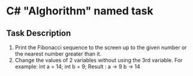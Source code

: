 # C# "Alghorithm" named task

## Task Description

1. Print the Fibonacci sequence to the screen up to the given number or the nearest number greater than it.
2. Change the values ​​of 2 variables without using the 3rd variable. For example:
int a = 14;
int b = 9;
Result :
a -> 9
b -> 14
